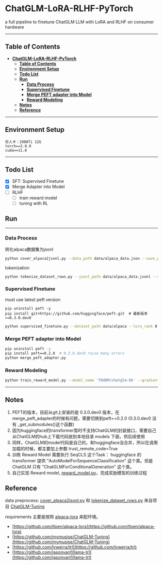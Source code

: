 # **ChatGLM-LoRA-RLHF-PyTorch**
a full pipeline to finetune ChatGLM LLM with LoRA and RLHF on consumer hardware

---
## **Table of Contents**
- [**ChatGLM-LoRA-RLHF-PyTorch**](#chatglm-lora-rlhf-pytorch)
  - [**Table of Contents**](#table-of-contents)
  - [**Environment Setup**](#environment-setup)
  - [**Todo List**](#todo-list)
  - [**Run**](#run)
    - [**Data Process**](#data-process)
    - [**Supervised Finetune**](#supervised-finetune)
    - [**Merge PEFT adapter into Model**](#merge-peft-adapter-into-model)
    - [**Reward Modeling**](#reward-modeling)
  - [**Notes**](#notes)
  - [**Reference**](#reference)
---

## **Environment Setup**
```
穷人卡：2080Ti 12G
torch==2.0.0
cuda==11.8
```

---
## **Todo List**

- [x] SFT: Supervised Finetune
- [x] Merge Adapter into Model
- [ ] RLHF
  - [ ] train reward model
  - [ ] tuning with RL

## **Run**
---

### **Data Process**

转化alpaca数据集为jsonl

```bash
python cover_alpaca2jsonl.py --data_path data/alpaca_data.json --save_path data/alpaca_data.jsonl
```

tokenization

```bash
python tokenize_dataset_rows.py --jsonl_path data/alpaca_data.jsonl --save_path data/alpaca --max_seq_length 200 --skip_overlength True
```

### **Supervised Finetune**

must use latest peft version
```
pip uninstall peft -y
pip install git+https://github.com/huggingface/peft.git  # 最新版本 >=0.3.0.dev0
```

```bash
python supervised_finetune.py --dataset_path data/alpaca --lora_rank 8 --per_device_train_batch_size 1 --gradient_accumulation_steps 32 --save_steps 200 --save_total_limit 3  --learning_rate 1e-4 --fp16 --remove_unused_columns false --logging_steps 10 --output_dir output
```

### **Merge PEFT adapter into Model**

```bash
pip uninstall peft -y
pip install peft==0.2.0  # 0.3.0.dev0 raise many errors
python merge_peft_adapter.py
```

### **Reward Modeling**

```bash
python train_reward_model.py --model_name 'THUDM/chatglm-6b' --gradient_accumulation_steps 32 --per_device_train_batch_size 1 --train_subset 100 --eval_subset 10 --local_rank 0 --bf16 False
```

---

## **Notes**
1. PEFT的版本，目前从git上安装的是 0.3.0.dev0 版本，在merge_peft_adapter的时候有问题，需要切换到peft==0.2.0 (0.3.0.dev0 没有 _get_submodules()这个函数)
2. 因为huggingface的transformer暂时不支持ChatGLM的封装接口，需要自己从ChatGLM的hub上下载代码放到本地目录 models 下面，供后续使用
3. 同样，ChatGLM的model代码是自己的，和huggingface没合并，所以在调用加载的时候，都主要加上参数 trust_remote_code=True
4. 训练 Reward Model 需要执行 SeqCLS 这个Task： huggingface 的 transformer 提供 "AutoModelForSequenceClassification" 这个类。但是 ChatGLM 只有 "ChatGLMForConditionalGeneration" 这个类。
5. 自己实现 Reward model, [reward_model.py](reward_model.py)，完成奖励模型的训练过程

## **Reference**
data preprocess: [cover_alpaca2jsonl.py](./cover_alpaca2jsonl.py) 和 [tokenize_dataset_rows.py](./tokenize_dataset_rows.py) 来自项目 [ChatGLM-Tuning](https://github.com/mymusise/ChatGLM-Tuning)

requirements 主要是按照 [alpaca-lora](https://github.com/tloen/alpaca-lora) 来配环境。

* [https://github.com/tloen/alpaca-lora](https://github.com/tloen/alpaca-lora)
* [https://github.com/mymusise/ChatGLM-Tuning](https://github.com/mymusise/ChatGLM-Tuning)
* [https://github.com/lvwerra/trl](https://github.com/lvwerra/trl)
* [https://github.com/jasonvanf/llama-trl](https://github.com/jasonvanf/llama-trl)

